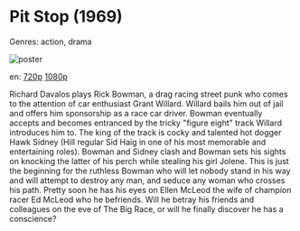 # Pit Stop (1969)

Genres: action, drama

![poster](http://image.tmdb.org/t/p/w500/tR9a62dfWoGaZPQN3GrX068ISW2.jpg)

en:
  [720p](magnet:?xt=urn:btih:D30B4B08D41DBD7CE1B820E32D5EB29ED2DEF704&tr=udp://glotorrents.pw:6969/announce&tr=udp://tracker.opentrackr.org:1337/announce&tr=udp://torrent.gresille.org:80/announce&tr=udp://tracker.openbittorrent.com:80&tr=udp://tracker.coppersurfer.tk:6969&tr=udp://tracker.leechers-paradise.org:6969&tr=udp://p4p.arenabg.ch:1337&tr=udp://tracker.internetwarriors.net:1337)
  [1080p](magnet:?xt=urn:btih:cfac056ff72b9109576e0e9666d3e084573ffbc5&dn=Pit+Stop+%281969%29+1080p+BrRip+x264+-+YIFY&tr=udp%3A%2F%2Ftracker.openbittorrent.com%3A80%2Fannounce&tr=udp%3A%2F%2Fglotorrents.pw%3A6969%2Fannounce&tr=udp%3A%2F%2Ftracker.openbittorrent.com%3A80%2Fannounce&tr=udp%3A%2F%2Ftracker.opentrackr.org%3A1337%2Fannounce&tr=udp%3A%2F%2Fzer0day.to%3A1337%2Fannounce&tr=udp%3A%2F%2Ftracker.coppersurfer.tk%3A6969%2Fannounce)
  


Richard Davalos plays Rick Bowman, a drag racing street punk who comes to the attention of car enthusiast Grant Willard. Willard bails him out of jail and offers him sponsorship as a race car driver. Bowman eventually accepts and becomes entranced by the tricky "figure eight" track Willard introduces him to. The king of the track is cocky and talented hot dogger Hawk Sidney (Hill regular Sid Haig in one of his most memorable and entertaining roles). Bowman and Sidney clash and Bowman sets his sights on knocking the latter of his perch while stealing his girl Jolene. This is just the beginning for the ruthless Bowman who will let nobody stand in his way and will attempt to destroy any man, and seduce any woman who crosses his path. Pretty soon he has his eyes on Ellen McLeod the wife of champion racer Ed McLeod who he befriends. Will he betray his friends and colleagues on the eve of The Big Race, or will he finally discover he has a conscience?
